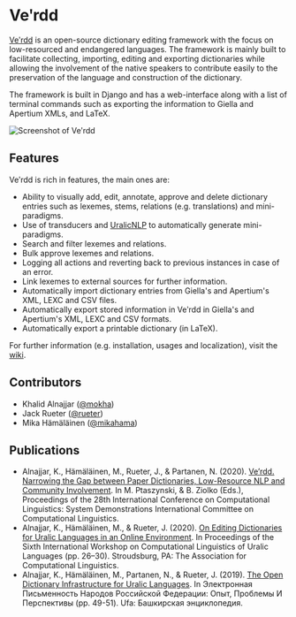 # Veʹrdd

[Veʹrdd](https://www.akusanat.com/verdd/ "Veʹrdd") is an open-source dictionary editing framework with the focus on
low-resourced and endangered languages. The framework is mainly built to
facilitate collecting, importing, editing and exporting dictionaries while
allowing the involvement of the native speakers to contribute easily to the
preservation of the language and construction of the dictionary.

The framework is built in Django and has a web-interface along with a list of
terminal commands such as exporting the information to Giella and Apertium XMLs,
and LaTeX.

![Screenshot of Veʹrdd](https://github.com/mokha/verdd/wiki/img/screenshot.png?raw=true "Screenshot of Veʹrdd")

## Features
Veʹrdd is rich in features, the main ones are:
- Ability to visually add, edit, annotate, approve and delete dictionary entries such as lexemes, stems, relations (e.g. translations) and mini-paradigms.
- Use of transducers and [UralicNLP](https://github.com/mikahama/uralicNLP "uralicNLP") to automatically generate mini-paradigms.
- Search and filter lexemes and relations.
- Bulk approve lexemes and relations.
- Logging all actions and reverting back to previous instances in case of an error.
- Link lexemes to external sources for further information.
- Automatically import dictionary entries from Giella's and Apertium's XML, LEXC and CSV files.
- Automatically export stored information in Veʹrdd in Giella's and Apertium's XML, LEXC and CSV formats.
- Automatically export a printable dictionary (in LaTeX).

For further information (e.g. installation, usages and localization), visit the [wiki](https://github.com/mokha/verdd/wiki).

## Contributors
- Khalid Alnajjar ([@mokha](https://github.com/mokha))
- Jack Rueter ([@rueter](https://github.com/rueter))
- Mika Hämäläinen ([@mikahama](https://github.com/mikahama))

## Publications
- Alnajjar, K., Hämäläinen, M., Rueter, J., & Partanen, N. (2020). [Ve’rdd. Narrowing the Gap between Paper Dictionaries, Low-Resource NLP and Community Involvement](https://www.researchgate.net/publication/346547635_Ve%27rdd_Narrowing_the_Gap_between_Paper_Dictionaries_Low-Resource_NLP_and_Community_Involvement). In M. Ptaszynski, & B. Ziolko (Eds.), Proceedings of the 28th International Conference on Computational Linguistics: System Demonstrations International Committee on Computational Linguistics.
- Alnajjar, K., Hämäläinen, M., & Rueter, J. (2020). [On Editing Dictionaries for Uralic Languages in an Online Environment](https://www.researchgate.net/publication/340254023_On_Editing_Dictionaries_for_Uralic_Languages_in_an_Online_Environment). In Proceedings of the Sixth International Workshop on Computational Linguistics of Uralic Languages (pp. 26–30). Stroudsburg, PA: The Association for Computational Linguistics.
- Alnajjar, K., Hämäläinen, M., Partanen, N., & Rueter, J. (2019). [The Open Dictionary Infrastructure for Uralic Languages](https://www.researchgate.net/publication/347930533_The_Open_Dictionary_Infrastructure_for_Uralic_Languages). In Электронная Письменность Народов Российской Федерации: Опыт, Проблемы И Перспективы (pp. 49-51). Ufa: Башкирская энциклопедия.
